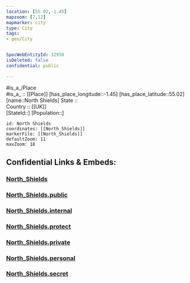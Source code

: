 ```yaml
---
location: [55.02,-1.45] 
mapzoom: [7,12] 
mapmarker: city 
type: City
tags:
- geo/City


SpocWebEntityId: 32958
isDeleted: false
confidential: public

---
```

#is_a_/Place  
#is_a_ :: [[Place]] 
[has_place_longitude::-1.45] 
[has_place_latitude::55.02] 
[name::North Shields] 
State ::  
Country :: [[UK]]  
[StateId::] 
[Population::] 



```leaflet
id: North Shields
coordinates: [[North_Shields]] 
markerFile: [[North_Shields]] 
defaultZoom: 11 
maxZoom: 18
```


## Confidential Links & Embeds: 

### [North_Shields](/_Standards/Earth/Continent/Europe/Europe~North/UK/England/Regions~England/North_East_England/Tyneside~North/cities~Tyneside~North/North_Shields.md) 

### [North_Shields.public](/_public/Earth/Continent/Europe/Europe~North/UK/England/Regions~England/North_East_England/Tyneside~North/cities~Tyneside~North/North_Shields.public.md) 

### [North_Shields.internal](/_internal/Earth/Continent/Europe/Europe~North/UK/England/Regions~England/North_East_England/Tyneside~North/cities~Tyneside~North/North_Shields.internal.md) 

### [North_Shields.protect](/_protect/Earth/Continent/Europe/Europe~North/UK/England/Regions~England/North_East_England/Tyneside~North/cities~Tyneside~North/North_Shields.protect.md) 

### [North_Shields.private](/_private/Earth/Continent/Europe/Europe~North/UK/England/Regions~England/North_East_England/Tyneside~North/cities~Tyneside~North/North_Shields.private.md) 

### [North_Shields.personal](/_personal/Earth/Continent/Europe/Europe~North/UK/England/Regions~England/North_East_England/Tyneside~North/cities~Tyneside~North/North_Shields.personal.md) 

### [North_Shields.secret](/_secret/Earth/Continent/Europe/Europe~North/UK/England/Regions~England/North_East_England/Tyneside~North/cities~Tyneside~North/North_Shields.secret.md)

